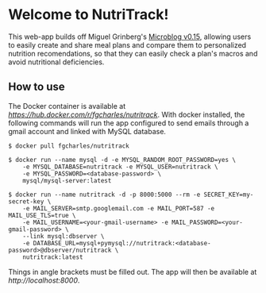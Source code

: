 # Welcome to NutriTrack!

This web-app builds off Miguel Grinberg's [Microblog v0.15](https://github.com/miguelgrinberg/microblog/tree/v0.15), allowing users to easily create and share meal plans and compare them to personalized nutrition recomendations, so that they can easily check a plan's macros and avoid nutritional deficiencies.

## How to use

The Docker container is available at *https://hub.docker.com/r/fgcharles/nutritrack*. With docker installed, the following commands will run the app configured to send emails through a gmail account and linked with MySQL database.

```
$ docker pull fgcharles/nutritrack

$ docker run --name mysql -d -e MYSQL_RANDOM_ROOT_PASSWORD=yes \
    -e MYSQL_DATABASE=nutritrack -e MYSQL_USER=nutritrack \
    -e MYSQL_PASSWORD=<database-password> \
    mysql/mysql-server:latest

$ docker run --name nutritrack -d -p 8000:5000 --rm -e SECRET_KEY=my-secret-key \
    -e MAIL_SERVER=smtp.googlemail.com -e MAIL_PORT=587 -e MAIL_USE_TLS=true \
    -e MAIL_USERNAME=<your-gmail-username> -e MAIL_PASSWORD=<your-gmail-password> \
    --link mysql:dbserver \
    -e DATABASE_URL=mysql+pymysql://nutritrack:<database-password>@dbserver/nutritrack \
    nutritrack:latest
```

Things in angle brackets must be filled out. The app will then be available at *http://localhost:8000*.